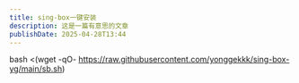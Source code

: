 ```yaml
---
title: sing-box一键安装
description: 这是一篇有意思的文章
publishDate: 2025-04-28T13:44
---
```

bash <(wget -qO- https://raw.githubusercontent.com/yonggekkk/sing-box-yg/main/sb.sh)
